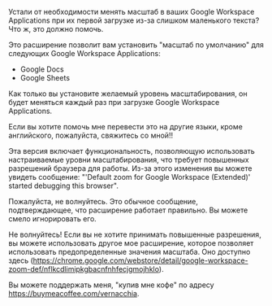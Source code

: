 Устали от необходимости менять масштаб в ваших Google Workspace Applications при их первой загрузке из-за слишком маленького текста? Что ж, это должно помочь.

Это расширение позволит вам установить "масштаб по умолчанию" для следующих Google Workspace Applications:

- Google Docs
- Google Sheets

Как только вы установите желаемый уровень масштабирования, он будет меняться каждый раз при загрузке Google Workspace Applications.

Если вы хотите помочь мне перевести это на другие языки, кроме английского, пожалуйста, свяжитесь со мной!!

Эта версия включает функциональность, позволяющую использовать настраиваемые уровни масштабирования, что требует повышенных разрешений браузера для работы. Из-за этого изменения вы можете увидеть сообщение: "'Default zoom for Google Workspace (Extended)' started debugging this browser".

Пожалуйста, не волнуйтесь. Это обычное сообщение, подтверждающее, что расширение работает правильно. Вы можете смело игнорировать его.

Не волнуйтесь! Если вы не хотите принимать повышенные разрешения, вы можете использовать другое мое расширение, которое позволяет использовать предопределенные значения масштаба. Оно доступно здесь (https://chrome.google.com/webstore/detail/google-workspace-zoom-def/nflkcdlimipkgbacnfnhfecjgmojhklo).

Вы можете поддержать меня, "купив мне кофе" по адресу https://buymeacoffee.com/vernacchia.
